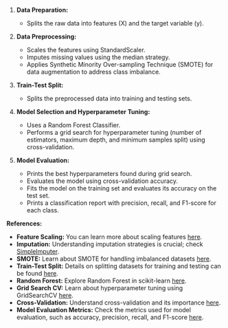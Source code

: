 1. **Data Preparation:**
   - Splits the raw data into features (X) and the target variable (y).

2. **Data Preprocessing:**
   - Scales the features using StandardScaler.
   - Imputes missing values using the median strategy.
   - Applies Synthetic Minority Over-sampling Technique (SMOTE) for data augmentation to address class imbalance.

3. **Train-Test Split:**
   - Splits the preprocessed data into training and testing sets.

4. **Model Selection and Hyperparameter Tuning:**
   - Uses a Random Forest Classifier.
   - Performs a grid search for hyperparameter tuning (number of estimators, maximum depth, and minimum samples split) using cross-validation.

5. **Model Evaluation:**
   - Prints the best hyperparameters found during grid search.
   - Evaluates the model using cross-validation accuracy.
   - Fits the model on the training set and evaluates its accuracy on the test set.
   - Prints a classification report with precision, recall, and F1-score for each class.

**References:**
- **Feature Scaling:** You can learn more about scaling features [here](https://scikit-learn.org/stable/modules/preprocessing.html#standardization-or-mean-removal-and-variance-scaling).
- **Imputation:** Understanding imputation strategies is crucial; check [SimpleImputer](https://scikit-learn.org/stable/modules/impute.html).
- **SMOTE:** Learn about SMOTE for handling imbalanced datasets [here](https://imbalanced-learn.org/stable/over_sampling.html#smote-variants).
- **Train-Test Split:** Details on splitting datasets for training and testing can be found [here](https://scikit-learn.org/stable/modules/generated/sklearn.model_selection.train_test_split.html).
- **Random Forest:** Explore Random Forest in scikit-learn [here](https://scikit-learn.org/stable/modules/generated/sklearn.ensemble.RandomForestClassifier.html).
- **Grid Search CV:** Learn about hyperparameter tuning using GridSearchCV [here](https://scikit-learn.org/stable/modules/generated/sklearn.model_selection.GridSearchCV.html).
- **Cross-Validation:** Understand cross-validation and its importance [here](https://scikit-learn.org/stable/modules/cross_validation.html).
- **Model Evaluation Metrics:** Check the metrics used for model evaluation, such as accuracy, precision, recall, and F1-score [here](https://scikit-learn.org/stable/modules/model_evaluation.html#classification-metrics).